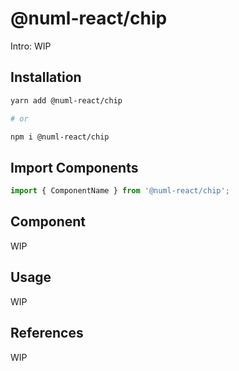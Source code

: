 # @numl-react/chip

Intro: WIP

## Installation

```sh
yarn add @numl-react/chip

# or

npm i @numl-react/chip
```

## Import Components

```jsx
import { ComponentName } from '@numl-react/chip';
```

## Component

WIP

## Usage

WIP

## References

WIP
